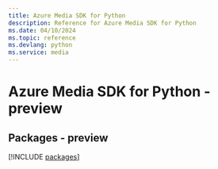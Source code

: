 ```yaml
---
title: Azure Media SDK for Python
description: Reference for Azure Media SDK for Python
ms.date: 04/10/2024
ms.topic: reference
ms.devlang: python
ms.service: media
---
```

# Azure Media SDK for Python - preview
## Packages - preview
[!INCLUDE [packages](media-index.md)]